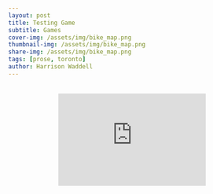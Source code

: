 ```yaml
---
layout: post
title: Testing Game
subtitle: Games
cover-img: /assets/img/bike_map.png
thumbnail-img: /assets/img/bike_map.png
share-img: /assets/img/bike_map.png
tags: [prose, toronto]
author: Harrison Waddell
---
```


<style>
.full-width-iframe {
  width: 100vw;                       /* span full width of viewport */
  margin-left: calc(-50vw + 50%);     /* break out of centered post column */
  display: flex;
  justify-content: center;
  margin-top: 2rem;
  margin-bottom: 2rem;
}

.full-width-iframe iframe {
  display: block;
  border: none;
  max-width: 100%;                    /* don’t overflow small screens */
  aspect-ratio: 16 / 10;              /* keep game’s proportions */
  height: auto;
}
</style>

<div class="full-width-iframe">
  <iframe src="https://hswaggle.github.io/github.io/GAME/index.html">
  </iframe>
</div>

